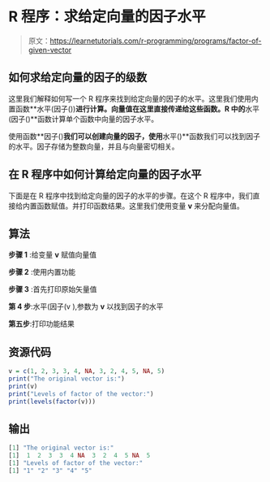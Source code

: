 # R 程序：求给定向量的因子水平

> 原文：<https://learnetutorials.com/r-programming/programs/factor-of-given-vector>

## 如何求给定向量的因子的级数

这里我们解释如何写一个 R 程序来找到给定向量的因子的水平。这里我们使用内置函数**水平(因子())**进行计算。向量值在这里直接传递给这些函数。R 中的**水平(因子()**函数计算单个函数中向量的因子水平。

使用函数**因子()**我们可以创建向量的因子，使用**水平()**函数我们可以找到因子的水平。因子存储为整数向量，并且与向量密切相关。

## 在 R 程序中如何计算给定向量的因子水平

下面是在 R 程序中找到给定向量的因子的水平的步骤。在这个 R 程序中，我们直接给内置函数赋值。并打印函数结果。这里我们使用变量 **v** 来分配向量值。

## 算法

**步骤 1** :给变量 **v** 赋值向量值

**步骤 2** :使用内置功能

**步骤 3** :首先打印原始矢量值

**第 4 步**:水平(因子(v ),参数为 **v** 以找到因子的水平

**第五步**:打印功能结果

## 资源代码

```r
v = c(1, 2, 3, 3, 4, NA, 3, 2, 4, 5, NA, 5)
print("The original vector is:")
print(v)
print("Levels of factor of the vector:")
print(levels(factor(v))) 

```

## 输出

```r
[1] "The original vector is:"
[1]  1  2  3  3  4 NA  3  2  4  5 NA  5
[1] "Levels of factor of the vector:"
[1] "1" "2" "3" "4" "5" 
```
